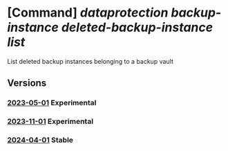 # [Command] _dataprotection backup-instance deleted-backup-instance list_

List deleted backup instances belonging to a backup vault

## Versions

### [2023-05-01](/Resources/mgmt-plane/L3N1YnNjcmlwdGlvbnMve30vcmVzb3VyY2Vncm91cHMve30vcHJvdmlkZXJzL21pY3Jvc29mdC5kYXRhcHJvdGVjdGlvbi9iYWNrdXB2YXVsdHMve30vZGVsZXRlZGJhY2t1cGluc3RhbmNlcw==/2023-05-01.xml) **Experimental**

<!-- mgmt-plane /subscriptions/{}/resourcegroups/{}/providers/microsoft.dataprotection/backupvaults/{}/deletedbackupinstances 2023-05-01 -->

### [2023-11-01](/Resources/mgmt-plane/L3N1YnNjcmlwdGlvbnMve30vcmVzb3VyY2Vncm91cHMve30vcHJvdmlkZXJzL21pY3Jvc29mdC5kYXRhcHJvdGVjdGlvbi9iYWNrdXB2YXVsdHMve30vZGVsZXRlZGJhY2t1cGluc3RhbmNlcw==/2023-11-01.xml) **Experimental**

<!-- mgmt-plane /subscriptions/{}/resourcegroups/{}/providers/microsoft.dataprotection/backupvaults/{}/deletedbackupinstances 2023-11-01 -->

### [2024-04-01](/Resources/mgmt-plane/L3N1YnNjcmlwdGlvbnMve30vcmVzb3VyY2Vncm91cHMve30vcHJvdmlkZXJzL21pY3Jvc29mdC5kYXRhcHJvdGVjdGlvbi9iYWNrdXB2YXVsdHMve30vZGVsZXRlZGJhY2t1cGluc3RhbmNlcw==/2024-04-01.xml) **Stable**

<!-- mgmt-plane /subscriptions/{}/resourcegroups/{}/providers/microsoft.dataprotection/backupvaults/{}/deletedbackupinstances 2024-04-01 -->

